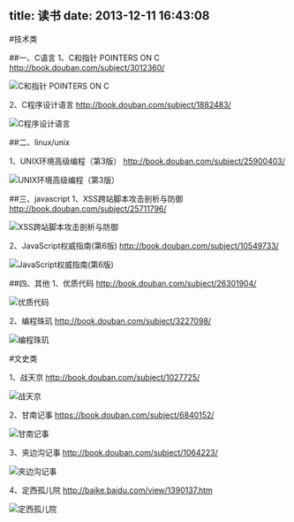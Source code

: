 title: 读书
date: 2013-12-11 16:43:08
---

#技术类

##一、C语言
1、C和指针 POINTERS ON C
http://book.douban.com/subject/3012360/

![C和指针 POINTERS ON C](https://static.verycloud.cn/sites/default/files/pic/image/20150607/20150607192913_17450.png)


2、C程序设计语言
http://book.douban.com/subject/1882483/

![C程序设计语言](https://static.verycloud.cn/sites/default/files/pic/image/20150607/20150607193640_43759.png)

##二、linux/unix

1、UNIX环境高级编程（第3版）
http://book.douban.com/subject/25900403/

![UNIX环境高级编程（第3版）](https://static.verycloud.cn/sites/default/files/pic/image/20150607/20150607194441_29635.png)


##三、javascript
1、XSS跨站脚本攻击剖析与防御
http://book.douban.com/subject/25711796/

![XSS跨站脚本攻击剖析与防御](https://static.verycloud.cn/sites/default/files/pic/image/20150607/20150607190222_62911.png)

2、JavaScript权威指南(第6版)
http://book.douban.com/subject/10549733/

![JavaScript权威指南(第6版)](https://static.verycloud.cn/sites/default/files/pic/image/20150607/20150607193943_52100.png)



##四、其他
1、优质代码
http://book.douban.com/subject/26301904/

![优质代码](https://static.verycloud.cn/sites/default/files/pic/image/20150607/20150607190608_91484.png)


2、编程珠玑
http://book.douban.com/subject/3227098/

![编程珠玑](https://static.verycloud.cn/sites/default/files/pic/image/20150607/20150607190924_81629.png)



#文史类

1、战天京 
http://book.douban.com/subject/1027725/

![战天京](https://static.verycloud.cn/sites/default/files/pic/image/20150607/20150607190156_90881.png)


2、甘南记事
https://book.douban.com/subject/6840152/

![甘南记事](https://static.verycloud.cn/sites/default/files/pic/image/20150607/20150607192301_10135.png)


3、夹边沟记事
http://book.douban.com/subject/1064223/

![夹边沟记事](https://static.verycloud.cn/sites/default/files/pic/image/20150607/20150607192420_64669.png)


4、定西孤儿院
http://baike.baidu.com/view/1390137.htm

![定西孤儿院](https://static.verycloud.cn/sites/default/files/pic/image/20150607/20150607192701_45418.jpg)

